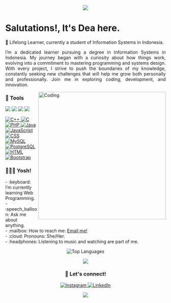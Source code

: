 <p align="center"> 
  <img src="https://capsule-render.vercel.app/api?text=Hi%20there%20👋,%20I'm%20Dea!🕹️&animation=fadeIn&type=waving&color=gradient&height=100"/> 
</p>


# <strong>Salutations!, It's Dea here.</strong>
🎯 Lifelong Learner, currently a student of Information Systems in Indonesia.

<p align="justify">I’m a dedicated learner pursuing a degree in Information Systems in Indonesia. My journey began with a curiosity about how things work, evolving into a commitment to mastering programming and systems design. With every project, I strive to push the boundaries of my knowledge, constantly seeking new challenges that will help me grow both personally and professionally. Join me in exploring coding, development, and innovation.</p>

<img align="right" alt="Coding" width="400" src="https://github.com/Anmol-Baranwal/Cool-GIFs-For-GitHub/assets/74038190/f5d2d866-d25c-4873-8d82-425d2c62fc2e">

### <strong>🚀 Tools</strong>
<p>
    <img src="https://img.shields.io/badge/Text%20Editor-Visual%20Studio%20Code-blue?&logo=visual%20studio%20code&logoColor=blue" />
    <img src="https://img.shields.io/badge/IDE-NetBeans-brightgreen?&logo=apache%20netbeans%20ide&logoColor=brightgreen" />
    <img src="https://img.shields.io/badge/OS-MacOS-blue?&logo=apple" />
    <img src="https://img.shields.io/badge/IDE-Xcode-blue?&logo=xcode" />
</p>
<p>
    <a href="https://en.cppreference.com/">
        <img src="https://skillicons.dev/icons?i=cpp" alt="C++"/>
    </a>
    <a href="https://www.learn-c.org/">
        <img src="https://skillicons.dev/icons?i=c" alt="C"/>
    </a>
    <a href="https://www.php.net/">
        <img src="https://skillicons.dev/icons?i=php" alt="PHP"/>
    </a>
    <a href="https://www.java.com/">
        <img src="https://skillicons.dev/icons?i=java" alt="Java"/>
    </a>
    <a href="https://developer.mozilla.org/en-US/docs/Web/JavaScript">
        <img src="https://skillicons.dev/icons?i=js" alt="JavaScript"/>
    </a>
    <a href="https://developer.mozilla.org/en-US/docs/Web/CSS">
        <img src="https://skillicons.dev/icons?i=css" alt="CSS"/>
    </a>
    <a href="https://dev.mysql.com/">
        <img src="https://skillicons.dev/icons?i=mysql" alt="MySQL"/>
    </a>
    <a href="https://www.postgresql.org/">
        <img src="https://skillicons.dev/icons?i=postgres" alt="PostgreSQL"/>
    </a>
    <a href="https://www.w3.org/Style/CSS/Overview.en.html">
        <img src="https://skillicons.dev/icons?i=html" alt="HTML"/>
    </a>
    <a href="https://getbootstrap.com/">
        <img src="https://skillicons.dev/icons?i=bootstrap" alt="Bootstrap"/>
    </a>
</p>


### <strong>👩🏼‍💻 Yosh!</strong>
<p>
    - :keyboard: I’m currently learning Web Programming. </br>
    - :speech_balloon: Ask me about anything.</br>
    - :mailbox: How to reach me: <a href="mailto:deaauly@gmail.com">Email me!</a>  </br>
    - :cloud: Pronouns: She/Her. </br>
    - :headphones: Listening to music and watching are part of me. </br>
<p>

<p align="center">
    <img src="https://github-readme-stats.vercel.app/api/top-langs/?username=deaaulya&layout=compact" alt="Top Languages" />
</p>


<p align="center"> 
<picture>
  <source
    srcset="https://github-readme-stats.vercel.app/api?username=deaaulya&show_icons=true&theme=dark"
    media="(prefers-color-scheme: dark)"
  />
  <source
    srcset="https://github-readme-stats.vercel.app/api?username=deaaulya&show_icons=true"
    media="(prefers-color-scheme: light), (prefers-color-scheme: no-preference)"
  />
  <a href="https://github-readme-stats.vercel.app/api?username=deaaulya&show_icons=true">
    <img src="https://github-readme-stats.vercel.app/api?username=deaaulya&show_icons=true" />
  </a>
</picture>
</p>

### <strong><p align="center">📲 Let's connect!</p></strong>
<p align="center">
    <a href="https://www.instagram.com/deaulya._/">
        <img src="https://skillicons.dev/icons?i=instagram" alt="Instagram"/>
    </a>
    <a href="https://www.linkedin.com/in/dea-aulya-61942830a/">
        <img src="https://skillicons.dev/icons?i=linkedin" alt="LinkedIn"/>
    </a>
</p>

<p align="center"> 
  <img src="https://capsule-render.vercel.app/api?text=Good%20to%20%20see%20you!&animation=fadeIn&type=waving&color=gradient&height=100&section=footer"/> 
</p>

